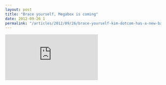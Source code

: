 ```yaml
---
layout: post
title: "Brace yourself, Megabox is coming"
date: 2012-09-26 1
permalink: "/articles/2012/09/26/brace-yourself-kim-dotcom-has-a-new-baby-megabox.html"
---
```


<iframe class="youtube" src="http://www.youtube.com/embed/Kw04ckfO-yA" frameborder="0" allowfullscreen></iframe>
